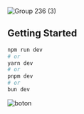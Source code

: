 ![Group 236 (3)](https://github.com/bottle-note/.github/assets/97773895/bd41fdbb-f8c6-496d-87df-536b0b85ab89)

## Getting Started

```bash
npm run dev
# or
yarn dev
# or
pnpm dev
# or
bun dev

```

![boton](https://github.com/user-attachments/assets/3c244ee2-f4b9-4675-a397-cf68a69df9ef)
